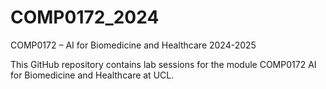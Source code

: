 # COMP0172_2024
COMP0172 – AI for Biomedicine and Healthcare 2024-2025

This GitHub repository contains lab sessions for the module COMP0172 AI for Biomedicine and Healthcare at UCL. 
